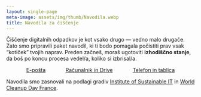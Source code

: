 ```yaml
---
layout: single-page
meta-image: assets/img/thumb/Navodila.webp
title: Navodila za čiščenje
---
```


Čiščenje digitalnih odpadkov je kot vsako drugo — vedno malo drugače. Zato smo pripravili paket navodil, ki ti bodo pomagala počistiti prav vsak “kotiček” tvojih naprav. Preden začneš, moraš ugotoviti **izhodiščno stanje**, da boš po koncu procesa vedel/a, koliko si izbrisal/a. 

<div style="display:flex; justify-content: space-evenly; flex-wrap: wrap; margin-bottom: 1em">
	<a class="button" href="eposta.html">E-pošta</a>
	<a class="button" href="datoteke.html">Računalnik in Drive</a>
	<a class="button" href="telefon.html">Telefon in tablica</a>
</div>

Navodila smo zasnovali na podlagi gradiv [Institute of Sustainable IT](https://institutnr.org/) in [World Cleanup Day France](https://digital-cleanup-day.fr/).
